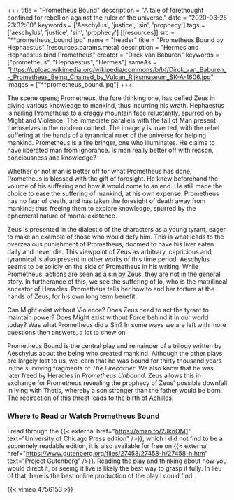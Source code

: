 +++
title = "Prometheus Bound"
description = "A tale of forethought confined for rebellion against the ruler of the universe."
date = "2020-03-25 23:32:00"
keywords = ['Aeschylus',  'justice', 'sin', 'prophecy']
tags = ['aeschylus', 'justice', 'sin', 'prophecy']
[[resources]]
  src = "**prometheus_bound.jpg"
  name = "header"
  title = "Prometheus Bound by Hephaestus"
  [resources.params.meta]
    description = "Hermes and Hephaestus bind Prometheus"
    creator = "Dirck van Baburen"
    keywords = ["prometheus", "Hephaestus", "Hermes"]
    sameAs = "https://upload.wikimedia.org/wikipedia/commons/b/bf/Dirck_van_Baburen_-_Prometheus_Being_Chained_by_Vulcan_Rijksmuseum_SK-A-1606.jpg"
images = ["**prometheus_bound.jpg"]
+++

The scene opens; Prometheus, the fore thinking one, has defied Zeus in giving
various knowledge to mankind, thus incurring his wrath. Hephaestus is nailing
Prometheus to a craggy mountain face reluctantly, spurred on by Might and
Violence. The immediate parallels with the fall of Man present themselves in the
modern context. The imagery is inverted, with the rebel suffering at the hands
of a tyrannical ruler of the universe for helping mankind. Prometheus is a
fire bringer, one who illuminates. He claims to have liberated man from
ignorance. Is man really better off with reason, conciousness and knowledge?

Whether or not man is better off for what Prometheus has done, Prometheus is
blessed with the gift of foresight. He knew beforehand the volume of his
suffering and how it would come to an end. He still made the choice to ease the
suffering of mankind, at his own expense. Prometheus has no fear of death, and
has taken the foresight of death away from mankind; thus freeing them to explore
knowledge, spurred by the ephemeral nature of mortal existence.

Zeus is presented in the dialectic of the characters as a young tyrant, eager to
make an example of those who would defy him. This is what leads to the
overzealous punishment of Prometheus, doomed to have his liver eaten daily and
never die. This viewpoint of Zeus as arbitrary, capricious and tyrannical is
also present in other works of this time period. Aeschylus seems to be solidly
on the side of Prometheus in his writing. While Prometheus' actions are seen as
a sin by Zeus, they are not in the general story. In furtherance of this, we see
the suffering of Io, who is the matrilineal ancestor of Heracles. Prometheus
tells her how to end her torture at the hands of Zeus, for his own long term
benefit.

Can Might exist without Violence? Does Zeus need to act the tyrant to maintain
power? Does Might exist without Force behind it in our world today? Was what
Prometheus did a Sin? In some ways we are left with more questions then answers,
a lot to chew on.

Prometheus Bound is the central play and remainder of a trilogy written by
Aeschylus about the being who created mankind. Although the other plays are
largely lost to us, we learn that he was bound for thirty thousand years in the
surviving fragments of _The Firecarrier_. We also know that he was later freed
by Heracles in _Prometheus Unbound_. Zeus allows this in exchange for Prometheus
revealing the prophecy of Zeus' possible downfall in lying with Thetis, whereby
a son stronger than the father would be born. The redirection of this threat
leads to the birth of [Achilles](/musings/the-iliad/).

### Where to Read or Watch Prometheus Bound

I read through the {{< external href="https://amzn.to/2JknOM1" text="University of Chicago Press edition" />}},
which I did not find to be a supremely readable edition,
 it is also available for free on {{< external href="https://www.gutenberg.org/files/27458/27458-h/27458-h.htm" text="Project Gutenberg" />}}.
Reading the play and thinking about how you would direct it, or seeing it live
is likely the best way to grasp it fully. In lieu of that, here is the best online production of the play I could find:

{{< vimeo 4756153 >}}
